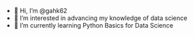 - 👋 Hi, I’m @gahk62
- 👀 I’m interested in advancing my knowledge of data science
- 🌱 I’m currently learning Python Basics for Data Science

<!---
gahk62/gahk62 is a ✨ special ✨ repository because its `README.md` (this file) appears on your GitHub profile.
You can click the Preview link to take a look at your changes.
--->
